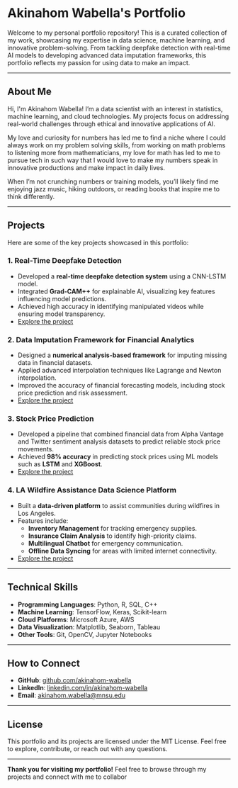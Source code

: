 # **Akinahom Wabella's Portfolio**

Welcome to my personal portfolio repository! This is a curated collection of my work, showcasing my expertise in data science, machine learning, and innovative problem-solving. From tackling deepfake detection with real-time AI models to developing advanced data imputation frameworks, this portfolio reflects my passion for using data to make an impact.

---

## **About Me**

Hi, I'm Akinahom Wabella! I’m a data scientist with an interest in statistics, machine learning, and cloud technologies. My projects focus on addressing real-world challenges through ethical and innovative applications of AI.

My love and curiosity for numbers has led me to find a niche where I could always work on my problem solving skills, from working on math problems to listening more from mathematicians, my love for math has led to me to pursue tech in such way that I would love to make my numbers speak in innovative productions and make impact in daily lives.


When I’m not crunching numbers or training models, you’ll likely find me enjoying jazz music, hiking outdoors, or reading books that inspire me to think differently.

---

## **Projects**

Here are some of the key projects showcased in this portfolio:

### **1. Real-Time Deepfake Detection**
- Developed a **real-time deepfake detection system** using a CNN-LSTM model.
- Integrated **Grad-CAM++** for explainable AI, visualizing key features influencing model predictions.
- Achieved high accuracy in identifying manipulated videos while ensuring model transparency.
- [Explore the project](https://github.com/akinahomwabella/Deep_Fake_Detection)

### **2. Data Imputation Framework for Financial Analytics**
- Designed a **numerical analysis-based framework** for imputing missing data in financial datasets.
- Applied advanced interpolation techniques like Lagrange and Newton interpolation.
- Improved the accuracy of financial forecasting models, including stock price prediction and risk assessment.
- [Explore the project](https://github.com/akinahomwabella/Data-Imputation-Numerical-Analysis-in-Data-Science)

### **3. Stock Price Prediction**
- Developed a pipeline that combined financial data from Alpha Vantage and Twitter sentiment analysis datasets to predict reliable stock price movements.
- Achieved **98% accuracy** in predicting stock prices using ML models such as **LSTM** and **XGBoost**.
- [Explore the project](https://github.com/akinahomwabella/Stock_Price_with_ML)

### **4. LA Wildfire Assistance Data Science Platform**
- Built a **data-driven platform** to assist communities during wildfires in Los Angeles.
- Features include:
  - **Inventory Management** for tracking emergency supplies.
  - **Insurance Claim Analysis** to identify high-priority claims.
  - **Multilingual Chatbot** for emergency communication.
  - **Offline Data Syncing** for areas with limited internet connectivity.
- [Explore the project](https://github.com/your-repo-link)

---

## **Technical Skills**
- **Programming Languages**: Python, R, SQL, C++
- **Machine Learning**: TensorFlow, Keras, Scikit-learn
- **Cloud Platforms**: Microsoft Azure, AWS
- **Data Visualization**: Matplotlib, Seaborn, Tableau
- **Other Tools**: Git, OpenCV, Jupyter Notebooks

---

## **How to Connect**
- **GitHub**: [github.com/akinahom-wabella](https://github.com/akinahom-wabella)
- **LinkedIn**: [linkedin.com/in/akinahom-wabella](https://www.linkedin.com/in/akinahomwabella/)
- **Email**: [akinahom.wabella@mnsu.edu](mailto:akinahom.wabella@mnsu.edu)

---

## **License**
This portfolio and its projects are licensed under the MIT License. Feel free to explore, contribute, or reach out with any questions.

---

**Thank you for visiting my portfolio!** Feel free to browse through my projects and connect with me to collabor
